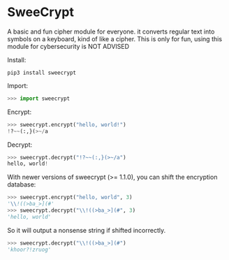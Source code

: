 # SweeCrypt
A basic and fun cipher module for everyone. it converts regular text into symbols on a keyboard, kind of like a cipher. This is only for fun, using this module for cybersecurity is NOT ADVISED

Install:  
```
pip3 install sweecrypt
```

Import:  
```python
>>> import sweecrypt
```

Encrypt:  
```python
>>> sweecrypt.encrypt("hello, world!")
!?~~(:,}(>~/a
```

Decrypt:  
```python
>>> sweecrypt.decrypt("!?~~(:,}(>~/a")
hello, world!
```

With newer versions of sweecrypt (>= 1.1.0), you can shift the encryption database:

```python
>>> sweecrypt.encrypt("hello, world", 3)
'\\!((>ba_>](#'
>>> sweecrypt.decrypt("\\!((>ba_>](#", 3)
'hello, world'
```

So it will output a nonsense string if shifted incorrectly.

```python
>>> sweecrypt.decrypt("\\!((>ba_>](#")
'khoor?!zruog'
```
